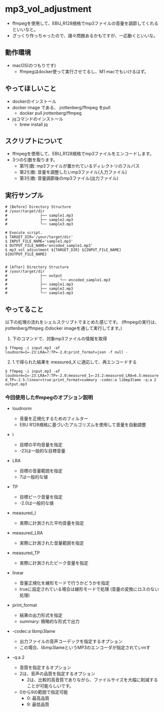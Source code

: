 # mp3_vol_adjustment
* ffmpegを使用して、EBU_R128規格でmp3ファイルの音量を調節してくれるといいなと。
* ざっくり作っちゃったので、諸々問題あるかもですが、一応動くといいな。

## 動作環境
* macOS(のつもりです)
    * ffmpegはdocker使って実行させてるし、M1 macでもいけるはず。

## やってほしいこと
* dockerのインストール
* docker image である、 jrottenberg/ffmpeg をpull
    * docker pull jrottenberg/ffmpeg
* jqコマンドのインストール
    * brew install jq

## スクリプトについて
* ffmpegを使用して、EBU_R128規格でmp3ファイルをエンコードします。
* 3つの引数を取ります。
    * 第1引数: mp3ファイルが置かれているディレクトリのフルパス
    * 第2引数: 音量を調整したいmp3ファイル(入力ファイル)
    * 第3引数: 音量調節後のmp3ファイル(出力ファイル)

## 実行サンプル

```
# [Before] Directory Structure
# /your/target/dir
#               ├── sample1.mp3
#               ├── sample2.mp3
#               └── sample3.mp3

# Execute script.
$ TARGET_DIR='/your/target/dir'
$ INPUT_FILE_NAME='sample1.mp3'
$ OUTPUT_FILE_NAME='encoded_sample1.mp3'
$ mp3_vol_adjustment ${TARGET_DIR} ${INPUT_FILE_NAME} ${OUTPUT_FILE_NAME}


# [After] Directory Structure
# /your/target/dir
#               ├── output
#               │        └── encoded_sample1.mp3
#               ├── sample1.mp3
#               ├── sample2.mp3
#               └── sample3.mp3
```

## やってること

以下の処理の流れをシェルスクリプトでまとめた感じです。
(ffmpegの実行は、jrottenberg/ffmpeg のdocker imageを通して実行してます。)

1. 下のコマンドで、対象mp3ファイルの情報を取得

`$ ffmpeg -i input.mp3 -af loudnorm=I=-23:LRA=7:TP=-2.0:print_format=json -f null -`

2. 1.で得られた結果を measured_X に適応して、再エンコードする

`$ ffmpeg -i input.mp3 -af loudnorm=I=-23:LRA=7:TP=-2.0:measured_I=-23.2:measured_LRA=6.5:measured_TP=-2.5:linear=true:print_format=summary -codec:a libmp3lame -q:a 2 output.mp3`


### 今回使用したffmpegのオプション説明
* loudnorm
    * 音量を正規化するためのフィルター
    * EBU R128規格に基づいたアルゴリズムを使用して音量を自動調整
* I
    * 目標の平均音量を指定
    * -23は一般的な目標音量
* LRA
    * 目標の音量範囲を指定
    * 7は一般的な値
* TP
    * 目標ピーク音量を指定
    * -2.0は一般的な値
* measured_I
    * 実際に計測された平均音量を指定
* measured_LRA
    * 実際に計測された音量範囲を指定
* measured_TP
    * 実際に計測されたピーク音量を指定
* linear
    * 音量正規化を線形モードで行うかどうかを指定
    * trueに設定されている場合は線形モードで処理 (音量の変換にロスのない処理)
* print_format
    * 結果の出力形式を指定
    * summary: 簡略的な形式で出力

* -codec:a libmp3lame
    * 出力ファイルの音声コーデックを指定するオプション
    * この場合、libmp3lameというMP3のエンコーダが指定されていmす
 
* -q:a 2
    * 音質を指定するオプション
    * 2は、音声の品質を指定するオプション
        * 2は、比較的高音質でありながら、ファイルサイズを大幅に削減することが可能らしいです。
    * 0から9の範囲で指定可能
        * 0: 最高品質
        * 9: 最低品質
